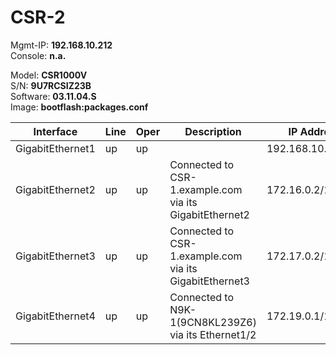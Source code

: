 # CSR-2  

Mgmt-IP:    **192.168.10.212**<br>
Console:    **n.a.**<br>

Model:      **CSR1000V**<br>
S/N:        **9U7RCSIZ23B**<br>
Software:   **03.11.04.S**<br>
Image:      **bootflash:packages.conf**<br>

| Interface | Line | Oper | Description | IP Address | Neighbor |
| --------- | ---- | ---- | ----------- | ---------- |----------|
| GigabitEthernet1 | up | up |  | 192.168.10.212/24 |  |
| GigabitEthernet2 | up | up | Connected to CSR-1.example.com via its GigabitEthernet2 | 172.16.0.2/16 | CSR-1.example.com |
| GigabitEthernet3 | up | up | Connected to CSR-1.example.com via its GigabitEthernet3 | 172.17.0.2/16 | CSR-1.example.com |
| GigabitEthernet4 | up | up | Connected to N9K-1(9CN8KL239Z6) via its Ethernet1/2 | 172.19.0.1/16 | N9K-1(9CN8KL239Z6) |
